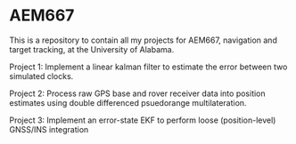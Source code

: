 # AEM667

This is a repository to contain all my projects for AEM667, navigation and target tracking,
at the University of Alabama.

Project 1: Implement a linear kalman filter to estimate the error between two simulated clocks.  

Project 2: Process raw GPS base and rover receiver data into position estimates using double differenced psuedorange multilateration.

Project 3: Implement an error-state EKF to perform loose (position-level) GNSS/INS integration